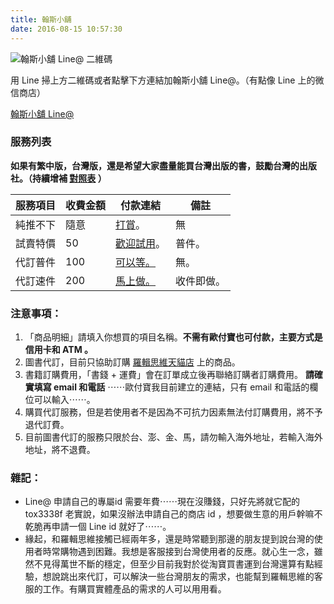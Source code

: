 ```yaml
---
title: 翰斯小舖
date: 2016-08-15 10:57:30
---
```


![翰斯小舖 Line@ 二維碼](https://c4.staticflickr.com/9/8432/28438902243_1aee9c556a_n.jpg)

用 Line 掃上方二維碼或者點擊下方連結加翰斯小舖 Line@。（有點像 Line 上的微信商店）

[翰斯小舖 Line@](http://line.me/ti/p/@tox3338f)

### 服務列表

**如果有繁中版，台灣版，還是希望大家盡量能買台灣出版的書，鼓勵台灣的出版社。（持續增補 [對照表](/shop/ljswbooks) ）**

服務項目 | 收費金額 | 付款連結 | 備註
---- | ---- | ---- | ----
純推不下 | 隨意 | [打賞](https://qr.allpay.com.tw/3Xxw8)。 | 無
試賣特價 | 50 | [歡迎試用](https://qr.allpay.com.tw/u6JZq)。 | 普件。
代訂普件 | 100 | [可以等。](https://qr.allpay.com.tw/a6ovR) | 無。
代訂速件 | 200 | [馬上做。](https://qr.allpay.com.tw/buagP) | 收件即做。


### 注意事項：
1. 「商品明細」請填入你想買的項目名稱。**不需有歐付寶也可付款，主要方式是信用卡和 ATM 。**
2. 圖書代訂，目前只協助訂購 [羅輯思維天貓店](https://luojisiwei.world.tmall.com/?spm=a312a.7700824.0.0.kY0qNF) 上的商品。
3. 書籍訂購費用，「書錢 + 運費」會在訂單成立後再聯絡訂購者訂購費用。 **請確實填寫 email 和電話** ⋯⋯歐付寶我目前建立的連結，只有 email 和電話的欄位可以輸入⋯⋯。
4. 購買代訂服務，但是若使用者不是因為不可抗力因素無法付訂購費用，將不予退代訂費。
5. 目前圖書代訂的服務只限於台、澎、金、馬，請勿輸入海外地址，若輸入海外地址，將不退費。


### 雜記：
- Line@ 申請自己的專屬id 需要年費⋯⋯現在沒賺錢，只好先將就它配的 tox3338f 老實說，如果沒辦法申請自己的商店 id ，想要做生意的用戶幹嘛不乾脆再申請一個 Line id 就好了⋯⋯。
- 緣起，和羅輯思維接觸已經兩年多，還是時常聽到那邊的朋友提到說台灣的使用者時常購物遇到困難。我想是客服接到台灣使用者的反應。就心生一念，雖然不見得萬世不斷的穩定，但至少目前我對於從淘寶買書運到台灣還算有點經驗，想說跳出來代訂，可以解決一些台灣朋友的需求，也能幫到羅輯思維的客服的工作。有購買實體產品的需求的人可以用用看。
